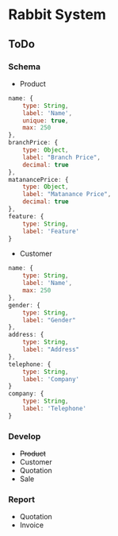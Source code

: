 Rabbit System
===============

## ToDo
### Schema

- Product

```js
name: {
    type: String,
    label: 'Name',
    unique: true,
    max: 250
},
branchPrice: {
    type: Object,
    label: "Branch Price",
    decimal: true
},
matanancePrice: {
    type: Object,
    label: "Matanance Price",
    decimal: true
},
feature: {
    type: String,
    label: 'Feature'
}
```

- Customer

```js
name: {
    type: String,
    label: 'Name',
    max: 250
},
gender: {
    type: String,
    label: "Gender"
},
address: {
    type: String,
    label: "Address"
},
telephone: {
    type: String,
    label: 'Company'
}
company: {
    type: String,
    label: 'Telephone'
}
```

### Develop
- ~~Product~~
- Customer
- Quotation
- Sale

### Report
- Quotation
- Invoice
